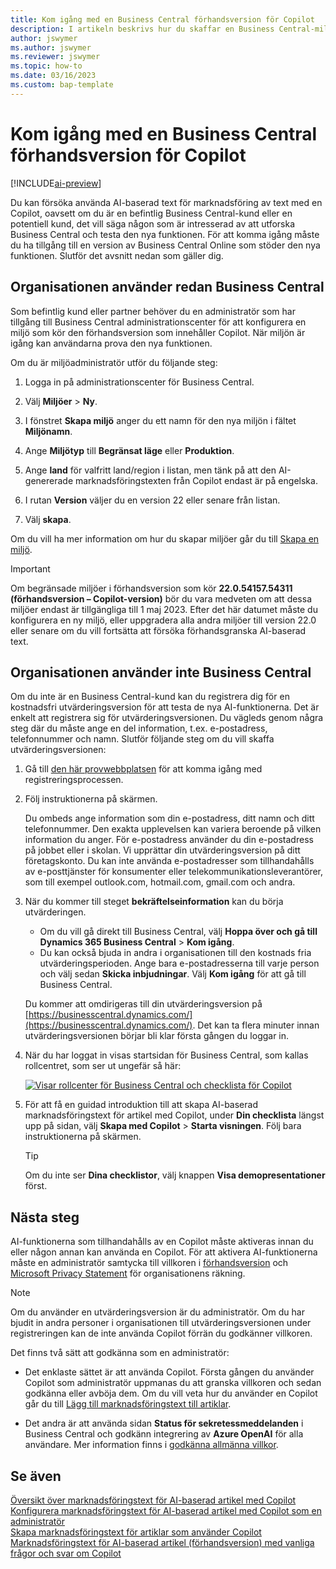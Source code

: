 ```yaml
---
title: Kom igång med en Business Central förhandsversion för Copilot
description: I artikeln beskrivs hur du skaffar en Business Central-miljö med den nya AI-funktionen för att skapa textförslag för artikel-/produktbeskrivningar.
author: jswymer
ms.author: jswymer
ms.reviewer: jswymer
ms.topic: how-to
ms.date: 03/16/2023
ms.custom: bap-template
---
```


# Kom igång med en Business Central förhandsversion för Copilot

[!INCLUDE[ai-preview](includes/ai-preview.md)]

Du kan försöka använda AI-baserad text för marknadsföring av text med en Copilot, oavsett om du är en befintlig Business Central-kund eller en potentiell kund, det vill säga någon som är intresserad av att utforska Business Central och testa den nya funktionen. För att komma igång måste du ha tillgång till en version av Business Central Online som stöder den nya funktionen. Slutför det avsnitt nedan som gäller dig.

## Organisationen använder redan Business Central

Som befintlig kund eller partner behöver du en administratör som har tillgång till Business Central administrationscenter för att konfigurera en miljö som kör den förhandsversion som innehåller Copilot. När miljön är igång kan användarna prova den nya funktionen.

Om du är miljöadministratör utför du följande steg:

1. Logga in på administrationscenter för Business Central.
2. Välj **Miljöer** > **Ny**.
3. I fönstret **Skapa miljö** anger du ett namn för den nya miljön i fältet **Miljönamn**.
4. Ange **Miljötyp** till **Begränsat läge** eller **Produktion**.
5. Ange **land** för valfritt land/region i listan, men tänk på att den AI-genererade marknadsföringstexten från Copilot endast är på engelska.
6. I rutan **Version** väljer du en version 22 eller senare från listan.

   <!--
   > [!IMPORTANT]
   > You must use **22.0.54157.54311 (Preview - Copilot edition)** to experience Copilot.
   -->
7. Välj **skapa**.  

Om du vill ha mer information om hur du skapar miljöer går du till [Skapa en miljö](/dynamics365/business-central/dev-itpro/administration/tenant-admin-center-environments#create-a-new-environment).

> [!IMPORTANT]
> Om begränsade miljöer i förhandsversion som kör **22.0.54157.54311 (förhandsversion – Copilot-version)** bör du vara medveten om att dessa miljöer endast är tillgängliga till 1 maj 2023. Efter det här datumet måste du konfigurera en ny miljö, eller uppgradera alla andra miljöer till version 22.0 eller senare om du vill fortsätta att försöka förhandsgranska AI-baserad text.

## Organisationen använder inte Business Central

Om du inte är en Business Central-kund kan du registrera dig för en kostnadsfri utvärderingsversion för att testa de nya AI-funktionerna. Det är enkelt att registrera sig för utvärderingsversionen. Du vägleds genom några steg där du måste ange en del information, t.ex. e-postadress, telefonnummer och namn. Slutför följande steg om du vill skaffa utvärderingsversionen:

1. Gå till [den här provwebbplatsen](https://go.microsoft.com/fwlink/?linkid=2227167) för att komma igång med registreringsprocessen.
2. Följ instruktionerna på skärmen.

   Du ombeds ange information som din e-postadress, ditt namn och ditt telefonnummer. Den exakta upplevelsen kan variera beroende på vilken information du anger. <!--But here are a couple important points to be aware of as you run through the sign-up process:--> För e-postadress använder du din e-postadress på jobbet eller i skolan. Vi upprättar din utvärderingsversion på ditt företagskonto. Du kan inte använda e-postadresser som tillhandahålls av e-posttjänster för konsumenter eller telekommunikationsleverantörer, som till exempel outlook.com, hotmail.com, gmail.com och andra.
   
   <!-- When you get to the option for **Country or region** be sure to set this **United States**.

      > [!IMPORTANT]
      > You must set **Country or region** to **United States**; otherwise the AI-powered item marketing text with Copilot won't be available in Business Central.  -->
3. När du kommer till steget **bekräftelseinformation** kan du börja utvärderingen.

   - Om du vill gå direkt till Business Central, välj **Hoppa över och gå till Dynamics 365 Business Central** > **Kom igång**.
   - Du kan också bjuda in andra i organisationen till den kostnads fria utvärderingsperioden. Ange bara e-postadresserna till varje person och välj sedan **Skicka inbjudningar**. Välj **Kom igång** för att gå till Business Central.  

   Du kommer att omdirigeras till din utvärderingsversion på [https://businesscentral.dynamics.com/](https://businesscentral.dynamics.com/). Det kan ta flera minuter innan utvärderingsversionen börjar bli klar första gången du loggar in.

<!--
1. On the **Let's get you started** step, enter your work or school email address, then select **Next**.

   Use your work or school email address. We'll establish your trial on your organization's account. You can't use email addresses provided by consumer email services or telecommunication providers, such as outlook.com, hotmail.com, gmail.com, and others.
3. When asked what kind of email you have, select **I got it from my organization** > **Next**.
4. On the **Create your account** step, you provide information that will help use set up a trial version of Business Central that you can sign in to.

   1. Provide a telephone number that we can use to send you a verification code. Enter a country code and number that isn't VoIP or toll free.
   2. Choose how you want us to send the verification code:
      - Select **Text me** to get the verification code in a text message.
      - Select **Call me** to get the code in a voice message.
   3. Select **Send verification code**. 
   4. When you get the code, type it in the **Enter your verification code** box, then select **Verify**.

      Once you're verified, we'll send you an email with another verification code that you'll use in the next step to complete creating your account.
   5. Fill in your first and last name.
   6. Set **Country or region** to **United States**.

      > [!IMPORTANT]
      > You must set **Country or region** to **United States**; otherwise the AI-powered item marketing text with Copilot won't be available in Business Central.  

   7. Enter a valid phone umber in the **Business telephone number** box.
   8. In the **Create password** and **Confirm password** boxes, enter a password that you want to use to sign in to Business Central. The password must at least eight characters and include at least one number, an uppercase letter, and a lower case letter.
   9. In the **Verification code** box, enter the verification code we sent you in an email, then select **Next**.
   10. When you get a prompt that your account is successfully created, select **Sign in**.
-->

4. När du har loggat in visas startsidan för Business Central, som kallas rollcentret, som ser ut ungefär så här:

   [![Visar rollcenter för Business Central och checklista för Copilot](media/copilot-checklist.png)](media/copilot-checklist.png#lightbox)

5. För att få en guidad introduktion till att skapa AI-baserad marknadsföringstext för artikel med Copilot, under **Din checklista** längst upp på sidan, välj **Skapa med Copilot** > **Starta visningen**. Följ bara instruktionerna på skärmen.

   > [!TIP]
   > Om du inte ser **Dina checklistor**, välj knappen **Visa demopresentationer** först.

## Nästa steg

AI-funktionerna som tillhandahålls av en Copilot måste aktiveras innan du eller någon annan kan använda en Copilot. För att aktivera AI-funktionerna måste en administratör samtycka till villkoren i [förhandsversion](https://dynamics.microsoft.com/legaldocs/supp-dynamics365-preview/) och [Microsoft Privacy Statement](https://go.microsoft.com/fwlink/?LinkId=521839) för organisationens räkning.

> [!NOTE]
> Om du använder en utvärderingsversion är du administratör. Om du har bjudit in andra personer i organisationen till utvärderingsversionen under registreringen kan de inte använda Copilot förrän du godkänner villkoren.

Det finns två sätt att godkänna som en administratör:

- Det enklaste sättet är att använda Copilot. Första gången du använder Copilot som administratör uppmanas du att granska villkoren och sedan godkänna eller avböja dem. Om du vill veta hur du använder en Copilot går du till [Lägg till marknadsföringstext till artiklar](item-marketing-text.md).  

- Det andra är att använda sidan **Status för sekretessmeddelanden** i Business Central och godkänn integrering av **Azure OpenAI** för alla användare. Mer information finns i [godkänna allmänna villkor](enable-ai.md#consent-to-or-reject-the-preview-and-privacy-terms-and-conditions-for-all-users).

## Se även

[Översikt över marknadsföringstext för AI-baserad artikel med Copilot](ai-overview.md)  
[Konfigurera marknadsföringstext för AI-baserad artikel med Copilot som en administratör](enable-ai.md)  
[Skapa marknadsföringstext för artiklar som använder Copilot](item-marketing-text.md)  
[Marknadsföringstext för AI-baserad artikel (förhandsversion) med vanliga frågor och svar om Copilot](ai-faq.md)  